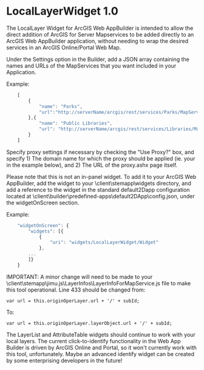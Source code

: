 LocalLayerWidget 1.0
==

The LocalLayer Widget for ArcGIS Web AppBuilder is intended to allow the direct addition of ArcGIS for Server Mapservices to be added directly to an ArcGIS Web AppBuilder application, without needing to wrap the desired services in an ArcGIS Online/Portal Web Map.

Under the Settings option in the Builder, add a JSON array containing the names and URLs of the MapServices that you want included in your Application.  

Example:
```javascript
	[
		{
			"name": "Parks",
			"url":"http://serverName/arcgis/rest/services/Parks/MapServer"
		},{
			"name": "Public Libraries",
			"url": "http://serverName/arcgis/rest/services/Libraries/MapServer"
		}
	]
```

Specify proxy settings if necessary by checking the "Use Proxy?" box, and specify 1) The domain name for which the proxy should be applied (ie. your <servername> in the example below), and 2) The URL of the proxy.ashx page itself.

Please note that this is not an in-panel widget.  To add it to your ArcGIS Web AppBuilder, add the widget to your \client\stemapp\widgets directory, and add a reference to the widget in the standard default2Dapp configuration located at \client\builder\predefined-apps\default2DApp\config.json, under the widgetOnScreen section.

Example:
```javascript
	"widgetOnScreen": {
		"widgets": [{
			{
				"uri": "widgets/LocalLayerWidget/Widget"
      		},
      	...
      	]}
	}
```

IMPORTANT: A minor change will need to be made to your \client\stemapp\jimu.js\LayerInfos\LayerInfoForMapService.js file to make this tool operational.  Line 433 should be changed from:
```
var url = this.originOperLayer.url + '/' + subId;
```

To:
```
var url = this.originOperLayer.layerObject.url + '/' + subId;
```

The LayerList and AttributeTable widgets should continue to work with your local layers.  The current click-to-identify functionality in the Web App Builder is driven by ArcGIS Online and Portal, so it won't currently work with this tool, unfortunately.  Maybe an advanced identify widget can be created by some enterprising developers in the future!
